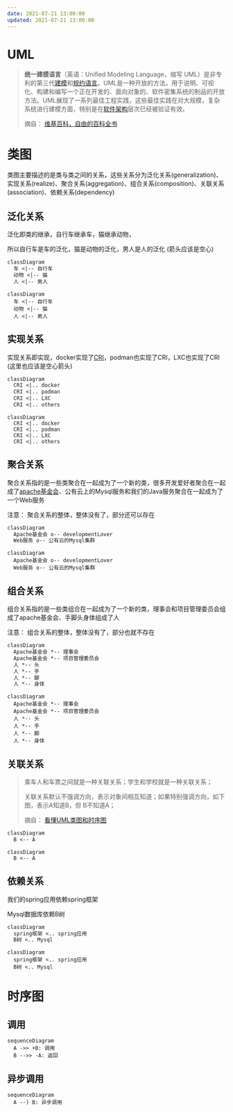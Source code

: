```yaml
---
date: 2021-07-21 13:00:00
updated: 2021-07-21 13:00:00
---
```


# UML

>**统一建模语言**（英语：Unified Modeling Language，缩写 UML）是非专利的第三代[建模](https://zh.wikipedia.org/w/index.php?title=对象建模语言&action=edit&redlink=1)和[规约语言](https://zh.wikipedia.org/wiki/规约语言)。UML是一种开放的方法，用于说明、可视化、构建和编写一个正在开发的、面向对象的、软件密集系统的制品的开放方法。UML展现了一系列最佳工程实践，这些最佳实践在对大规模，复杂系统进行建模方面，特别是在[软件架构](https://zh.wikipedia.org/wiki/软件架构)层次已经被验证有效。
>
>摘自： [维基百科，自由的百科全书](https://zh.wikipedia.org/wiki/统一建模语言)



# 类图

类图主要描述的是类与类之间的关系，这些关系分为泛化关系(generalization)、实现关系(realize)、聚合关系(aggregation)、组合关系(composition)、关联关系(association)、依赖关系(dependency)

## 泛化关系

泛化即类的继承，自行车继承车，猫继承动物，

所以自行车是车的泛化，猫是动物的泛化，男人是人的泛化 (箭头应该是空心)

```txt
classDiagram
  车 <|-- 自行车
  动物 <|-- 猫
  人 <|-- 男人
```



```mermaid
classDiagram
  车 <|-- 自行车
  动物 <|-- 猫
  人 <|-- 男人
```

<!-- more -->

## 实现关系

实现关系即实现，docker实现了[CRI](http://fightinggg.top/QRN6OO.html#cri容器引擎)，podman也实现了CRI，LXC也实现了CRI (这里也应该是空心箭头)

```txt
classDiagram
  CRI <|.. docker
  CRI <|.. podman
  CRI <|.. LXC
  CRI <|.. others
```



```mermaid
classDiagram
  CRI <|.. docker
  CRI <|.. podman
  CRI <|.. LXC
  CRI <|.. others
```



## 聚合关系

聚合关系指的是一些类聚合在一起成为了一个新的类，很多开发爱好者聚合在一起成了[apache基金会](https://zh.m.wikipedia.org/wiki/Apache软件基金会)、公有云上的Mysql服务和我们的Java服务聚合在一起成为了一个Web服务

注意： 聚合关系的整体，整体没有了，部分还可以存在

```txt
classDiagram
  Apache基金会 o-- developmentLover
  Web服务 o-- 公有云的Mysql集群
```



```mermaid
classDiagram
  Apache基金会 o-- developmentLover
  Web服务 o-- 公有云的Mysql集群
```



## 组合关系

组合关系指的是一些类组合在一起成为了一个新的类，理事会和项目管理委员会组成了apache基金会、手脚头身体组成了人

注意： 组合关系的整体，整体没有了，部分也就不存在

```txt
classDiagram
  Apache基金会 *-- 理事会
  Apache基金会 *-- 项目管理委员会
  人 *-- 头
  人 *-- 手
  人 *-- 脚
  人 *-- 身体
```



```mermaid
classDiagram
  Apache基金会 *-- 理事会
  Apache基金会 *-- 项目管理委员会
  人 *-- 头
  人 *-- 手
  人 *-- 脚
  人 *-- 身体
```



## 关联关系

> 乘车人和车票之间就是一种关联关系；学生和学校就是一种关联关系；
>
> 关联关系默认不强调方向，表示对象间相互知道；如果特别强调方向，如下图，表示A知道B，但 B不知道A；
>
> 摘自： [看懂UML类图和时序图](https://design-patterns.readthedocs.io/zh_CN/latest/read_uml.html)

```txt
classDiagram
  B <-- A
```



```mermaid
classDiagram
  B <-- A
```





## 依赖关系

我们的spring应用依赖spring框架

Mysql数据库依赖B树

```txt
classDiagram
  spring框架 <.. spring应用
  B树 <.. Mysql
```



```mermaid
classDiagram
  spring框架 <.. spring应用
  B树 <.. Mysql
```



# 时序图

## 调用

```mermaid
sequenceDiagram
  A ->> +B: 调用
  B -->> -A: 返回
```



## 异步调用

```mermaid
sequenceDiagram
  A --) B: 异步调用
```








